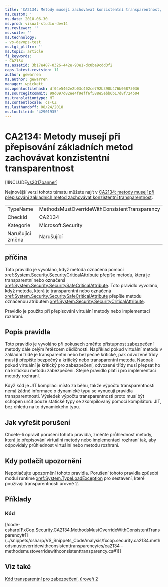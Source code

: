 ```yaml
---
title: 'CA2134: Metody musejí zachovávat konzistentní transparentnost, při přepisování základních metod | Dokumentace Microsoftu'
ms.custom: ''
ms.date: 2018-06-30
ms.prod: visual-studio-dev14
ms.reviewer: ''
ms.suite: ''
ms.technology:
- vs-devops-test
ms.tgt_pltfrm: ''
ms.topic: article
f1_keywords:
- CA2134
ms.assetid: 3b17e487-0326-442e-90e1-dc0ba9cdd3f2
caps.latest.revision: 11
author: gewarren
ms.author: gewarren
manager: wpickett
ms.openlocfilehash: df04e5462e2b03c402ce792b390b476b05873036
ms.sourcegitcommit: 99d097d82ee4f9eff6f588e5ebb6b17d8f724b04
ms.translationtype: MT
ms.contentlocale: cs-CZ
ms.lasthandoff: 08/24/2018
ms.locfileid: "42901935"
---
```

# <a name="ca2134-methods-must-keep-consistent-transparency-when-overriding-base-methods"></a>CA2134: Metody musejí při přepisování základních metod zachovávat konzistentní transparentnost
[!INCLUDE[vs2017banner](../includes/vs2017banner.md)]

Nejnovější verzi tohoto tématu můžete najít v [CA2134: metody musejí při přepisování základních metod zachovávat konzistentní transparentnost](https://docs.microsoft.com/visualstudio/code-quality/ca2134-methods-must-keep-consistent-transparency-when-overriding-base-methods).

|||
|-|-|
|TypeName|MethodsMustOverrideWithConsistentTransparency|
|CheckId|CA2134|
|Kategorie|Microsoft.Security|
|Narušující změna|Narušující|

## <a name="cause"></a>příčina
 Toto pravidlo je vyvoláno, když metoda označená pomocí <xref:System.Security.SecurityCriticalAttribute> přepíše metodu, která je transparentní nebo označená <xref:System.Security.SecuritySafeCriticalAttribute>. Toto pravidlo vyvoláno, když metoda, která je transparentní nebo označená <xref:System.Security.SecuritySafeCriticalAttribute> přepíše metodu označenou atributem <xref:System.Security.SecurityCriticalAttribute>.

 Pravidlo je použito při přepisování virtuální metody nebo implementaci rozhraní.

## <a name="rule-description"></a>Popis pravidla
 Toto pravidlo je vyvoláno při pokusech změňte přístupnost zabezpečení metody dále celým řetězcem dědičnosti. Například pokud virtuální metodu v základní třídě je transparentní nebo bezpečně kritické, pak odvozené třídy musí ji přepište bezpečný a kritický nebo transparentní metoda. Naopak pokud virtuální je kritický pro zabezpečení, odvozené třídy musí přepsat ho na kritickou metodu zabezpečení. Stejné pravidlo platí i pro implementaci metody rozhraní.

 Když kód je JIT kompilaci místo za běhu, takže výpočtu transparentnosti nemá žádné informace o dynamické typu se vynucují pravidla transparentnosti. Výsledek výpočtu transparentnosti proto musí být schopen určit pouze statické typy se zkompilovaný pomocí kompilátoru JIT, bez ohledu na to dynamického typu.

## <a name="how-to-fix-violations"></a>Jak vyřešit porušení
 Chcete-li opravit porušení tohoto pravidla, změňte průhlednost metody, která je přepisování virtuální metody nebo implementaci rozhraní tak, aby odpovídaly průhlednost virtuální nebo metodu rozhraní.

## <a name="when-to-suppress-warnings"></a>Kdy potlačit upozornění
 Nepotlačujte upozornění tohoto pravidla. Porušení tohoto pravidla způsobí modul runtime <xref:System.TypeLoadException> pro sestavení, které používají transparentnosti úrovně 2.

## <a name="examples"></a>Příklady

### <a name="code"></a>Kód
 [!code-csharp[FxCop.Security.CA2134.MethodsMustOverrideWithConsistentTransparency#1](../snippets/csharp/VS_Snippets_CodeAnalysis/fxcop.security.ca2134.methodsmustoverridewithconsistenttransparency/cs/ca2134 - methodsmustoverridewithconsistenttransparency.cs#1)]

## <a name="see-also"></a>Viz také
 [Kód transparentní pro zabezpečení, úroveň 2](http://msdn.microsoft.com/library/4d05610a-0da6-4f08-acea-d54c9d6143c0)



